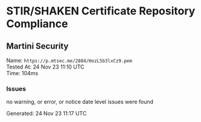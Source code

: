 # STIR/SHAKEN Certificate Repository Compliance

## Martini Security

Name: `https://p.mtsec.me/2884/HozL5b3lxCz9.pem`\
Tested At: 24 Nov 23 11:10 UTC\
Time: 104ms

### Issues

no warning, or error, or notice date level issues were found

Generated: 24 Nov 23 11:17 UTC